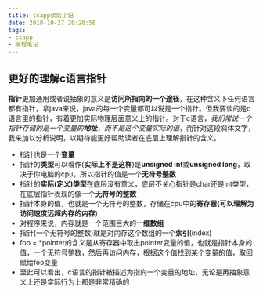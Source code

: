 ```yaml
---
title: csapp读后小记
date: 2018-10-27 20:20:58
tags: 
- csapp
- 编程笔记
---
```

## 更好的理解c语言指针

**指针**更加通用或者说抽象的意义是**访问所指向的一个途径**，在这种含义下任何语言都有指针，拿java来说，java的每一个变量都可以说是一个指针。但我要谈的是c语言里的指针，有着更加实际物理层面意义上的指针。对于c语言，*我们常说一个指针存储的是一个变量的**地址**，而不是这个变量实际的值*，而针对这段斜体文字，我来加以分析说明，以期待能更好帮助读者在底层上理解指针的含义。
* 指针也是一个**变量**
* 指针的**类型**可以看作(**实际上不是这样**)是**unsigned int**或**unsigned long**，取决于你电脑的cpu，所以指针的值是一个**无符号整数**
* 指针的**实际(定义)类型**在底层没有意义，底层不关心指针是char还是int类型，在底层指针表现的像一个**无符号的整数**
* 指针本身的值，也就是一个无符号的整数，存储在cpu中的**寄存器(可以理解为访问速度远超内存的内存**)
* 对程序来说，内存就是一个范围巨大的**一维数组**
* 指针(一个无符号的整数)就是对内存这个数组的一个**索引**(index)
* foo = *pointer的含义是从寄存器中取出pointer变量的值，也就是指针本身的值，一个无符号整数，然后再访问内存，根据这个值找到某个变量的值，取回赋给foo变量
* 至此可以看出，c语言的指针被描述为指向一个变量的地址，无论是再抽象意义上还是实际行为上都是非常精确的